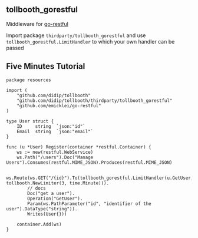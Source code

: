 ## tollbooth_gorestful

Middleware for [go-restful](https://github.com/emicklei/go-restful)

Import package `thirdparty/tollbooth_gorestful` and use `tollbooth_gorestful.LimitHandler` to which your own handler can be passed

## Five Minutes Tutorial

```
package resources

import (
	"github.com/didip/tollbooth"
	"github.com/didip/tollbooth/thirdparty/tollbooth_gorestful"
	"github.com/emicklei/go-restful"
)

type User struct {
	ID     string  `json:"id"`
	Email  string  `json:"email"`
}

func (u *User) Register(container *restful.Container) {
	ws := new(restful.WebService)
	ws.Path("/users").Doc("Manage Users").Consumes(restful.MIME_JSON).Produces(restful.MIME_JSON)

	ws.Route(ws.GET("/{id}").To(tollbooth_gorestful.LimitHandler(u.GetUser, tollbooth.NewLimiter(3, time.Minute))).
		// docs
		Doc("get a user").
		Operation("GetUser").
		Param(ws.PathParameter("id", "identifier of the user").DataType("string")).
		Writes(User{}))

	container.Add(ws)
}
```
